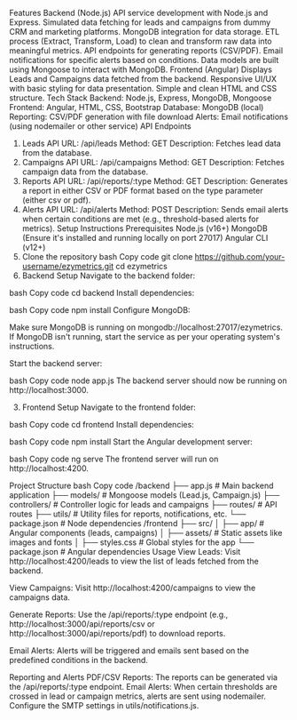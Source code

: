 Features
Backend (Node.js)
API service development with Node.js and Express.
Simulated data fetching for leads and campaigns from dummy CRM and marketing platforms.
MongoDB integration for data storage.
ETL process (Extract, Transform, Load) to clean and transform raw data into meaningful metrics.
API endpoints for generating reports (CSV/PDF).
Email notifications for specific alerts based on conditions.
Data models are built using Mongoose to interact with MongoDB.
Frontend (Angular)
Displays Leads and Campaigns data fetched from the backend.
Responsive UI/UX with basic styling for data presentation.
Simple and clean HTML and CSS structure.
Tech Stack
Backend: Node.js, Express, MongoDB, Mongoose
Frontend: Angular, HTML, CSS, Bootstrap
Database: MongoDB (local)
Reporting: CSV/PDF generation with file download
Alerts: Email notifications (using nodemailer or other service)
API Endpoints
1. Leads API
URL: /api/leads
Method: GET
Description: Fetches lead data from the database.
2. Campaigns API
URL: /api/campaigns
Method: GET
Description: Fetches campaign data from the database.
3. Reports API
URL: /api/reports/:type
Method: GET
Description: Generates a report in either CSV or PDF format based on the type parameter (either csv or pdf).
4. Alerts API
URL: /api/alerts
Method: POST
Description: Sends email alerts when certain conditions are met (e.g., threshold-based alerts for metrics).
Setup Instructions
Prerequisites
Node.js (v16+)
MongoDB (Ensure it's installed and running locally on port 27017)
Angular CLI (v12+)
1. Clone the repository
bash
Copy code
git clone https://github.com/your-username/ezymetrics.git
cd ezymetrics
2. Backend Setup
Navigate to the backend folder:

bash
Copy code
cd backend
Install dependencies:

bash
Copy code
npm install
Configure MongoDB:

Make sure MongoDB is running on mongodb://localhost:27017/ezymetrics. If MongoDB isn't running, start the service as per your operating system's instructions.

Start the backend server:

bash
Copy code
node app.js
The backend server should now be running on http://localhost:3000.

3. Frontend Setup
Navigate to the frontend folder:

bash
Copy code
cd frontend
Install dependencies:

bash
Copy code
npm install
Start the Angular development server:

bash
Copy code
ng serve
The frontend server will run on http://localhost:4200.

Project Structure
bash
Copy code
/backend
    ├── app.js              # Main backend application
    ├── models/             # Mongoose models (Lead.js, Campaign.js)
    ├── controllers/        # Controller logic for leads and campaigns
    ├── routes/             # API routes
    ├── utils/              # Utility files for reports, notifications, etc.
    └── package.json        # Node dependencies
/frontend
    ├── src/
    │   ├── app/            # Angular components (leads, campaigns)
    │   ├── assets/         # Static assets like images and fonts
    │   ├── styles.css      # Global styles for the app
    └── package.json        # Angular dependencies
Usage
View Leads: Visit http://localhost:4200/leads to view the list of leads fetched from the backend.

View Campaigns: Visit http://localhost:4200/campaigns to view the campaigns data.

Generate Reports: Use the /api/reports/:type endpoint (e.g., http://localhost:3000/api/reports/csv or http://localhost:3000/api/reports/pdf) to download reports.

Email Alerts: Alerts will be triggered and emails sent based on the predefined conditions in the backend.

Reporting and Alerts
PDF/CSV Reports: The reports can be generated via the /api/reports/:type endpoint.
Email Alerts: When certain thresholds are crossed in lead or campaign metrics, alerts are sent using nodemailer. Configure the SMTP settings in utils/notifications.js.
